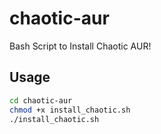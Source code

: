 # chaotic-aur
Bash Script to Install Chaotic AUR!

## Usage
```bash
cd chaotic-aur
chmod +x install_chaotic.sh
./install_chaotic.sh
```
